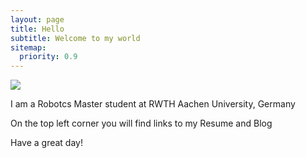 ```yaml
---
layout: page
title: Hello
subtitle: Welcome to my world
sitemap:
  priority: 0.9
---
```


<img src="{{ '/assets/img/pudhina.jpg' | prepend: site.baseurl }}" id="about-img">

<div id="describe-text">
	<p> I am a Robotcs Master student at RWTH Aachen University, Germany </p>
	<p> On the top left corner you will find links to my Resume and Blog </p>
	<p> Have a great day! </p>
</div>
